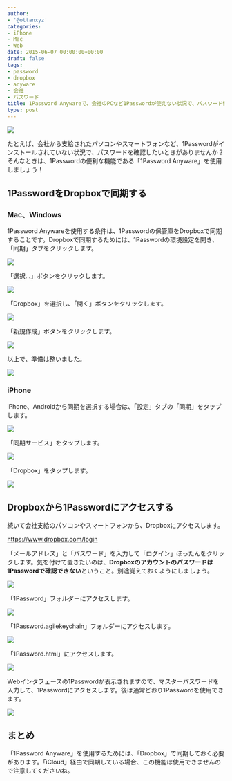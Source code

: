 ```yaml
---
author:
- '@ottanxyz'
categories:
- iPhone
- Mac
- Web
date: 2015-06-07 00:00:00+00:00
draft: false
tags:
- password
- dropbox
- anyware
- 会社
- パスワード
title: 1Password Anywareで、会社のPCなど1Passwordが使えない状況で、パスワード情報にアクセスする方法
type: post
---
```


![](150607-5573dfa6567b2.jpg)






たとえば、会社から支給されたパソコンやスマートフォンなど、1Passwordがインストールされていない状況で、パスワードを確認したいときがありませんか？そんなときは、1Passwordの便利な機能である「1Password Anyware」を使用しましょう！





## 1PasswordをDropboxで同期する





### Mac、Windows





1Password Anywareを使用する条件は、1Passwordの保管庫をDropboxで同期することです。Dropboxで同期するためには、1Passwordの環境設定を開き、「同期」タブをクリックします。





![](150607-5573dc58ef151.png)






「選択...」ボタンをクリックします。





![](150607-5573dc5b884ee.png)






「Dropbox」を選択し、「開く」ボタンをクリックします。





![](150607-5573dc5e3ca19.png)






「新規作成」ボタンをクリックします。





![](150607-5573dc6197382.png)






以上で、準備は整いました。





![](150607-5573dc64433e0.png)






### iPhone





iPhone、Androidから同期を選択する場合は、「設定」タブの「同期」をタップします。





![](150607-5573e695b130c.png)






「同期サービス」をタップします。





![](150607-5573e69847ba8.png)






「Dropbox」をタップします。





![](150607-5573e69b63533.png)






## Dropboxから1Passwordにアクセスする





続いて会社支給のパソコンやスマートフォンから、Dropboxにアクセスします。



https://www.dropbox.com/login



「メールアドレス」と「パスワード」を入力して「ログイン」ぼったんをクリックします。気を付けて置きたいのは、**Dropboxのアカウントのパスワードは1Passwordで確認できない**ということ。別途覚えておくようにしましょう。





![](150607-5573dc69374ba.png)






「1Password」フォルダーにアクセスします。





![](150607-5573dc6c7f920.png)






「1Password.agilekeychain」フォルダーにアクセスします。





![](150607-5573dc6e29655.png)






「1Password.html」にアクセスします。





![](150607-5573dc6fb3571.png)






Webインタフェースの1Passwordが表示されますので、マスターパスワードを入力して、1Passwordにアクセスします。後は通常どおり1Passwordを使用できます。





![](150607-5573dc71b1a2b.png)






## まとめ





「1Password Anyware」を使用するためには、「Dropbox」で同期しておく必要があります。「iCloud」経由で同期している場合、この機能は使用できませんので注意してくださいね。